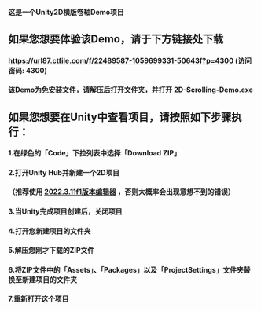 #### 这是一个Unity2D横版卷轴Demo项目
## 如果您想要体验该Demo，请于下方链接处下载
#### https://url87.ctfile.com/f/22489587-1059699331-50643f?p=4300 (访问密码: 4300)
#### 该Demo为免安装文件，请解压后打开文件夹，并打开 2D-Scrolling-Demo.exe

## 如果您想要在Unity中查看项目，请按照如下步骤执行：
#### 1.在绿色的「Code」下拉列表中选择「Download ZIP」
#### 2.打开Unity Hub并新建一个2D项目
#### （推荐使用 [2022.3.11f1版本编辑器](https://unity.com/releases/editor/archive) ，否则大概率会出现意想不到的错误）
#### 3.当Unity完成项目创建后，关闭项目
#### 4.打开您新建项目的文件夹
#### 5.解压您刚才下载的ZIP文件
#### 6.将ZIP文件中的「Assets」、「Packages」以及「ProjectSettings」文件夹替换至新建项目的文件夹
#### 7.重新打开这个项目


